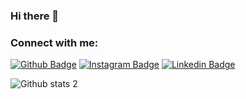 ### Hi there 👋

<!--
**dionyysus/dionyysus** is a ✨ _special_ ✨ repository because its `README.md` (this file) appears on your GitHub profile.

Here are some ideas to get you started:

- 🔭 I’m currently working on ...
- 🌱 I’m currently learning ...
- 👯 I’m looking to collaborate on ...
- 🤔 I’m looking for help with ...
- 💬 Ask me about ...
- 📫 How to reach me: ...
- 😄 Pronouns: ...
- ⚡ Fun fact: ...
-->
### Connect with me:

[![Github Badge](https://img.shields.io/badge/-Github-000?style=quare&labelColor=000&logo=Github&logoColor=white&link=link)](https://github.com/dionyysus) 
[![Instagram Badge](https://img.shields.io/badge/-Instagram-C13584?style=flat-quare&labelColor=C13584&logo=instagram&logoColor=white&link=link)](https://www.instagram.com/thedvlprl/) 
[![Linkedin Badge](https://img.shields.io/badge/-Linkedin-0B65C2?style=flat-quare&labelColor=0B65C2&logo=Linkedin&logoColor=white&link=link)](https://www.linkedin.com/in/gizem-coşkun-526376197/)

![Github stats 2](https://github-readme-stats.vercel.app/api?username=dionyysus&show_icons=true&theme=radical)

